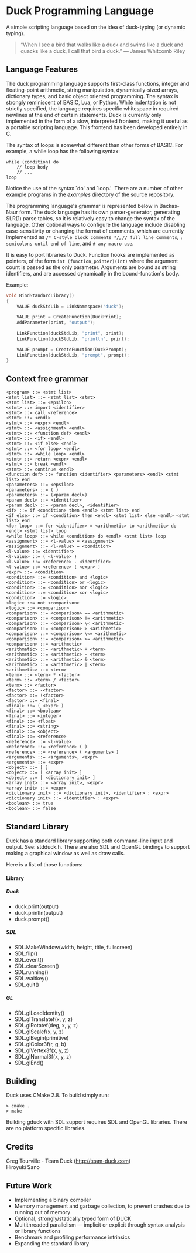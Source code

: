 # Duck Programming Language
A simple scripting language based on the idea of duck-typing (or dynamic typing).

>&ldquo;When I see a bird that walks like a duck and swims like a duck and quacks like a duck, I call that bird a duck.&rdquo;
> &mdash; James Whitcomb Riley

## Language Features

The duck programming language supports first-class functions, integer and floating-point arithmetic, string manipulation, dynamically-sized arrays, dictionary types, and basic object oriented programming. The syntax is strongly reminiscent of BASIC, Lua, or Python. While indentation is not strictly specified, the language requires specific whitespace in required newlines at the end of certain statements. Duck is currently only implemented in the form of a slow, interpreted frontend, making it useful as a portable scripting language. This frontend has been developed entirely in C.

The syntax of loops is somewhat different than other forms of BASIC. For example, a while loop has the following syntax:
```
while (condition) do
	// loop body
	// ...
loop
```
Notice the use of the syntax \`do' and \`loop.' &nbsp;There are a number of other example programs in the _examples_ directory of the source repository.

The programming language's grammar is represented below in Backas-Naur form. The duck language has its own parser-generator, generating SLR(1) parse tables, so it is relatively easy to change the syntax of the language. Other optional ways to configure the language include disabling case-sensitivity or changing the format of comments, which are currently implemented as `/* C-style block comments */`, `// full line comments`, `; semicolons until end of line`, and `# any macro use`.

It is easy to port libraries to Duck. Function hooks are implemented as pointers, of the form `int (function_pointer)(int)` where the argument count is passed as the only parameter. Arguments are bound as string identifiers, and are accessed dynamically in the bound-function's body.

Example:
```c
void BindStandardLibrary()
{
    VALUE duckStdLib = LinkNamespace("duck");

    VALUE print = CreateFunction(DuckPrint);
    AddParameter(print, "output");
    
    LinkFunction(duckStdLib, "print", print);
    LinkFunction(duckStdLib, "println", print);

    VALUE prompt = CreateFunction(DuckPrompt);
    LinkFunction(duckStdLib, "prompt", prompt);
}
```

## Context free grammar
```
<program> ::= <stmt list>
<stmt list> ::= <stmt list> <stmt>
<stmt list> ::= <epsilon>
<stmt> ::= import <identifier>
<stmt> ::= call <reference>
<stmt> ::= <endl>
<stmt> ::= <expr> <endl>
<stmt> ::= <assignment> <endl>
<stmt> ::= <function def> <endl>
<stmt> ::= <if> <endl>
<stmt> ::= <if else> <endl>
<stmt> ::= <for loop> <endl>
<stmt> ::= <while loop> <endl>
<stmt> ::= return <expr> <endl>
<stmt> ::= break <endl>
<stmt> ::= continue <endl>
<function def> ::= function <identifier> <parameters> <endl> <stmt list> end
<parameters> ::= <epsilon>
<parameters> ::= ( )
<parameters> ::= (<param decl>)
<param decl> ::= <identifier>
<param decl> ::= <param decl>, <identifier>
<if> ::= if <condition> then <endl> <stmt list> end
<if else> ::= if <condition> then <endl> <stmt list> else <endl> <stmt list> end
<for loop> ::= for <identifier> = <arithmetic> to <arithmetic> do <endl> <stmt list> loop
<while loop> ::= while <condition> do <endl> <stmt list> loop
<assignment> ::= <l-value> = <assignment>
<assignment> ::= <l-value> = <condition>
<l-value> ::= <identifier>
<l-value> ::= ( <l-value> )
<l-value> ::= <reference> . <identifier>
<l-value> ::= <reference> [ <expr> ]
<expr> ::= <condition>
<condition> ::= <condition> and <logic>
<condition> ::= <condition> or <logic>
<condition> ::= <condition> nor <logic>
<condition> ::= <condition> xor <logic>
<condition> ::= <logic>
<logic> ::= not <comparison>
<logic> ::= <comparison>
<comparison> ::= <comparison> == <arithmetic>
<comparison> ::= <comparison> != <arithmetic>
<comparison> ::= <comparison> \< <arithmetic>
<comparison> ::= <comparison> > <arithmetic>
<comparison> ::= <comparison> \<= <arithmetic>
<comparison> ::= <comparison> >= <arithmetic>
<comparison> ::= <arithmetic>
<arithmetic> ::= <arithmetic> + <term>
<arithmetic> ::= <arithmetic> - <term>
<arithmetic> ::= <arithmetic> & <term>
<arithmetic> ::= <arithmetic> | <term>
<arithmetic> ::= <term>
<term> ::= <term> * <factor>
<term> ::= <term> / <factor>
<term> ::= <factor>
<factor> ::= -<factor>
<factor> ::= !<factor>
<factor> ::= <final>
<final> ::= ( <expr> )
<final> ::= <boolean>
<final> ::= <integer>
<final> ::= <float>
<final> ::= <string>
<final> ::= <object>
<final> ::= <reference>
<reference> ::= <l-value>
<reference> ::= <reference> ( )
<reference> ::= <reference> ( <arguments> )
<arguments> ::= <arguments>, <expr>
<arguments> ::= <expr>
<object> ::= [ ]
<object> ::= [ <array init> ]
<object> ::= [ <dictionary init> ]
<array init> ::= <array init>, <expr>
<array init> ::= <expr>
<dictionary init> ::= <dictionary init>, <identifier> : <expr>
<dictionary init> ::= <identifier> : <expr>
<boolean> ::= true
<boolean> ::= false

```

## Standard Library
Duck has a standard library supporting both command-line input and output. See: stdduck.h.
There are also SDL and OpenGL bindings to support making a graphical window as well as draw calls.

Here is a list of those functions:

#### Library
##### Duck
* duck.print(output)
* duck.println(output)
* duck.prompt()

##### SDL
* SDL.MakeWindow(width, height, title, fullscreen)
* SDL.flip()
* SDL.event()
* SDL.clearScreen()
* SDL.running()
* SDL.waitkey()
* SDL.quit()

##### GL
* SDL.glLoadIdentity()
* SDL.glTranslatef(x, y, z)
* SDL.glRotatef(deg, x, y, z)
* SDL.glScalef(x, y, z)
* SDL.glBegin(primitive)
* SDL.glColor3f(r, g, b)
* SDL.glVertex3f(x, y, z)
* SDL.glNormal3f(x, y, z)
* SDL.glEnd()

## Building
Duck uses CMake 2.8. To build simply run:
```
> cmake .
> make
```

Building gduck with SDL support requires SDL and OpenGL libraries. There are no platform specific libraries.

## Credits
Greg Tourville - Team Duck (http://team-duck.com)  
Hiroyuki Sano  


## Future Work

* Implementing a binary compiler
* Memory management and garbage collection, to prevent crashes due to running out of memory
* Optional, strongly/statically typed form of DUCK
* Multithreaded parallelism &mdash; implicit or explicit through syntax analysis or library functions
* Benchmark and profiling performance intrinsics
* Expanding the standard library

